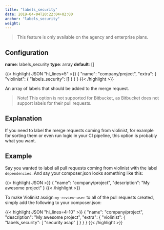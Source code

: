 ```yaml
---
title: "labels_security"
date: 2019-04-04T20:22:04+02:00
anchor: "labels_security"
weight:
---
```


> This feature is only available on the agency and enterprise plans.

## Configuration

__name__: labels_security
__type__: array
__default__: []

{{< highlight JSON "hl_lines=5" >}}
{
  "name": "company/project",
  "extra": {
    "violinist": {
      "labels_security": []
    }
  }
}
{{< /highlight >}}

An array of labels that should be added to the merge request.

> Note! This option is not supported for Bitbucket, as Bitbucket does not support labels for their pull requests.

## Explanation

If you need to label the merge requests coming from violinist, for example for sorting them or even run logic in your CI pipeline, this option is probably what you want.

## Example

Say you wanted to label all pull requests coming from violinist with the label `dependencies`. And say your composer.json looks something like this:

{{< highlight JSON >}}
{
  "name": "company/project",
  "description": "My awesome project"
}
{{< /highlight >}}


To make Violinist assign `my-review-user` to all of the pull requests created, simply add the following to your composer.json:


{{< highlight JSON "hl_lines=4-10" >}}
{
  "name": "company/project",
  "description": "My awesome project",
  "extra": {
    "violinist": {
      "labels_security": [
        "security asap"
      ]
    }
  }
}
{{< /highlight >}}
